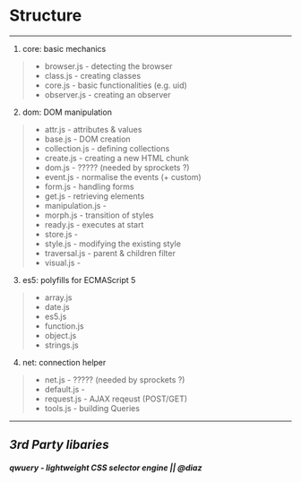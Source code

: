 Structure
=========

_ _ _ _ _ _ _ _ _ _ _ _ _ _ _ _ _ _ _ _ _


1. core: basic mechanics

> * browser.js    			- detecting the browser
> * class.js				- creating classes
> * core.js					- basic functionalities (e.g. uid)
> * observer.js				- creating an observer


2. dom: DOM manipulation

> * attr.js                 - attributes & values
> * base.js					- DOM creation
> * collection.js			- defining collections
> * create.js				- creating a new HTML chunk
> * dom.js					- ????? (needed by sprockets ?)
> * event.js				- normalise the events (+ custom)
> * form.js					- handling forms
> * get.js					- retrieving elements
> * manipulation.js			-
> * morph.js				- transition of styles
> * ready.js				- executes at start
> * store.js				-
> * style.js				- modifying the existing style
> * traversal.js			- parent & children filter
> * visual.js				-


3. es5: polyfills for ECMAScript 5

> * array.js
> * date.js
> * es5.js
> * function.js
> * object.js
> * strings.js

4. net: connection helper

> * net.js                  - ????? (needed by sprockets ?)
> * default.js              -
> * request.js              - AJAX reqeust (POST/GET)
> * tools.js                - building Queries


_ _ _ _ _ _ _ _ _ _ _ _ _ _ _ _ _ _ _ _ _



*3rd Party libaries*
--------------------

##### qwuery - *lightweight CSS selector engine || @diaz*
